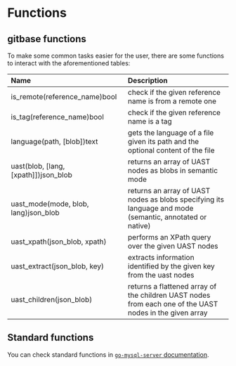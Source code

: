 # Functions

## gitbase functions

To make some common tasks easier for the user, there are some functions to interact with the aforementioned tables:

|     Name     |                                               Description                                                                      |
|:-------------|:-------------------------------------------------------------------------------------------------------------------------------|
|is_remote(reference_name)bool| check if the given reference name is from a remote one                                                          |
|is_tag(reference_name)bool| check if the given reference name is a tag                                                                         |
|language(path, [blob])text| gets the language of a file given its path and the optional content of the file                                    |
|uast(blob, [lang, [xpath]])json_blob| returns an array of UAST nodes as blobs in semantic mode                                                 |
|uast_mode(mode, blob, lang)json_blob| returns an array of UAST nodes as blobs specifying its language and mode (semantic, annotated or native) |
|uast_xpath(json_blob, xpath)| performs an XPath query over the given UAST nodes                                                                |
|uast_extract(json_blob, key)| extracts information identified by the given key from the uast nodes                                             |
|uast_children(json_blob)| returns a flattened array of the children UAST nodes from each one of the UAST nodes in the given array              |

## Standard functions

You can check standard functions in [`go-mysql-server` documentation](https://github.com/src-d/go-mysql-server/tree/090a17d38c22a28eccf631f400c11704f65bb6ce#custom-functions).
